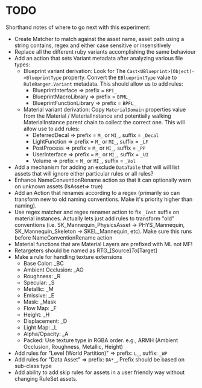 # TODO

Shorthand notes of where to go next with this experiment:

* Create Matcher to match against the asset name, asset path using a string contains, regex and either case sensitive or insensitively
* Replace all the different ruby variants accomplishing the same behaviour
* Add an action that sets Variant metadata after analyzing various file types:
    * Blueprint variant derivation: Look for The `Cast<UBlueprint>(Object)->BlueprintType` property. Convert 
      the `EBlueprintType` value to `RuleRanger.Variant` metadata. This should allow us to add rules:
      * BlueprintInterface => prefix = `BPI_`
      * BlueprintMacroLibrary => prefix = `BPML_`
      * BlueprintFunctionLibrary => prefix = `BPFL_`
    * Material variant derivation: Copy `MaterialDomain` properties value from the Material / MaterialInstance
      and potentially walking MaterialInstance parent chain to collect the correct one. This will allow use to add
      rules:
      * DeferredDecal => prefix = `M_` or `MI_`, suffix = `_Decal`
      * LightFunction => prefix = `M_` or `MI_`, suffix = `_LF`
      * PostProcess => prefix = `M_` or `MI_`, suffix = `_PP`
      * UserInterface => prefix = `M_` or `MI_`, suffix = `_UI`
      * Volume => prefix = `M_` or `MI_`, suffix = `_Vol`
* Add a mechanism for adding an exclude `DataTable` that will will list assets that will ignore either particular rules or all rules?
* Enhance NameConventionRename action so that it can optionally warn on unknown assets (IsAsset=> true)
* Add an Action that renames according to a regex (primarily so can transform new to old naming conventions. Make
  it's priority higher than naming).
* Use regex matcher and regex renamer action to fix `_Inst` suffix on material instances. Actually lets just add rules
  to transform "old" conventions (i.e. SK_Mannequin_PhysicsAsset -> PHYS_Mannequin, SK_Mannequin_Skeleton -> 
  SKEL_Mannequin, etc). Make sure this runs before NameConventionRename action
* Material functions that are Material Layers are prefixed with ML not MF!
* Retargeters should be named as RTG_\[Source\]_To_\[Target\]
* Make a rule for handling texture extensions
  * Base Color: _BC
  * Ambient Occlusion: _AO
  * Roughness: _R
  * Specular: _S
  * Metallic: _M
  * Emissive: _E
  * Mask: _Mask
  * Flow Map: _F
  * Height: _H
  * Displacement: _D
  * Light Map: _L
  * Alpha/Opacity: _A
  * Packed: Use texture type in RGBA order. e.g., ARMH (Ambient Occlusion, Roughness, Metallic, Height)
* Add rules for "Level (World Partition)" => prefix: `L_`, suffix: `_WP`
* Add rules for "Data Asset" => prefix: `DA*_`, Prefix should be based on sub-class type
* Add ability to add skip rules for assets in a user friendly way without changing RuleSet assets.
